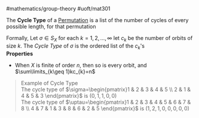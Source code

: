 #mathematics/group-theory #uoft/mat301 

The **Cycle Type** of a [Permutation](../../Statistics/STA237%20Notes/Permutation.md) is a list of the number of cycles of every possible length, for that permutation

Formally, Let $\sigma\in S_{X}$ for each $k=1,2,\dots,\infty$ let $c_{k}$ be the number of orbits of size $k$. The *Cycle Type* of $\sigma$ is the ordered list of the $c_{k}$'s  
**Properties**
- When $X$ is finite of order $n$, then so is every orbit, and $\sum\limits_{k\geq 1}kc_{k}=n$

> Example of Cycle Type  
> 	The cycle type of $\sigma=\begin{pmatrix}1 & 2 & 3 & 4 & 5 \\ 2 & 1 & 4 & 5 & 3 \end{pmatrix}$ is $(0,1,1,0,0)$  
> 	The cycle type of $\uptau=\begin{pmatrix}1 & 2 & 3 & 4 & 5 & 6 & 7 & 8 \\ 4 & 7 & 1 & 3 & 8 & 6 & 2 & 5 \end{pmatrix}$ is $(1,2,1,0,0,0,0,0)$
